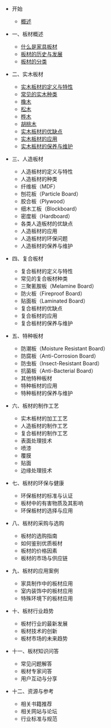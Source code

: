 - 开始

  - [概述](/README.md)


- 一、板材概述
  - [什么是家具板材](/)
  - [板材的历史与发展](/)
  - [板材的分类](/)
- 二、实木板材
  - [实木板材的定义与特性](/)
  - [常见的实木种类](/)
  - [橡木](/)
  - [松木](/)
  - [桦木](/)
  - [胡桃木](/)
  - [实木板材的优缺点](/)
  - [实木板材的应用](/)
  - [实木板材的保养与维护](/)
- 三、人造板材
  - 人造板材的定义与特性
  - 人造板材的种类
  - 纤维板（MDF）
  - 刨花板（Particle Board）
  - 胶合板（Plywood）
  - 细木工板（Blockboard）
  - 密度板（Hardboard）
  - 各类人造板材的优缺点
  - 人造板材的应用
  - 人造板材的环保问题
  - 人造板材的保养与维护
- 四、复合板材
  - 复合板材的定义与特性
  - 常见的复合板材种类
  - 三聚氰胺板（Melamine Board）
  - 防火板（Fireproof Board）
  - 贴面板（Laminated Board）
  - 复合板材的优缺点
  - 复合板材的应用
  - 复合板材的保养与维护
- 五、特种板材
  - 防潮板（Moisture Resistant Board）
  - 防腐板（Anti-Corrosion Board）
  - 防虫板（Insect-Resistant Board）
  - 抗菌板（Anti-Bacterial Board）
  - 其他特种板材
  - 特种板材的应用
  - 特种板材的保养与维护
- 六、板材的制作工艺
  - 实木板材的加工工艺
  - 人造板材的制作工艺
  - 复合板材的制作工艺
  - 表面处理技术
  - 喷漆
  - 覆膜
  - 贴面
  - 边缘处理技术
- 七、板材的环保与健康
  - 环保板材的标准与认证
  - 板材中的有害物质及其影响
  - 环保板材的选择与应用
- 八、板材的采购与选购
  - 板材的选购指南
  - 如何鉴别优质板材
  - 板材的价格因素
  - 板材的市场与供应链
- 九、板材的应用案例
  - 家具制作中的板材应用
  - 室内装饰中的板材应用
  - 特殊环境下的板材应用
- 十、板材行业趋势
  - 板材行业的最新发展
  - 板材技术的创新
  - 板材市场的未来趋势
- 十一、板材知识问答
  - 常见问题解答
  - 板材专家问答
  - 用户互动与分享
- 十二、资源与参考
  - 相关书籍推荐
  - 相关网站与论坛
  - 行业标准与规范
